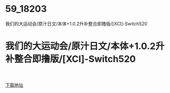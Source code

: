 # 59_18203
我们的大运动会/原汁日文/本体+1.0.2升补整合即撸版/[XCI]-Switch520
# 我们的大运动会/原汁日文/本体+1.0.2升补整合即撸版/[XCI]-Switch520
 <br/></br>
[下载地址](https://www.switch520.cc/article/18203 "下载地址")
<br/></br>

